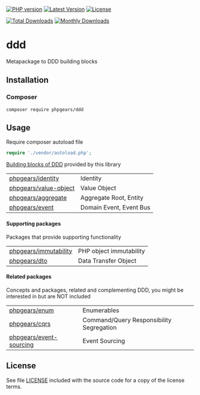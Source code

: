 [![PHP version](https://img.shields.io/badge/PHP-%3E%3D7.1-8892BF.svg?style=flat-square)](http://php.net)
[![Latest Version](https://img.shields.io/packagist/v/phpgears/ddd.svg?style=flat-square)](https://packagist.org/packages/phpgears/ddd)
[![License](https://img.shields.io/github/license/phpgears/ddd.svg?style=flat-square)](https://github.com/phpgears/ddd/blob/master/LICENSE)

[![Total Downloads](https://img.shields.io/packagist/dt/phpgears/ddd.svg?style=flat-square)](https://packagist.org/packages/phpgears/ddd/stats)
[![Monthly Downloads](https://img.shields.io/packagist/dm/phpgears/ddd.svg?style=flat-square)](https://packagist.org/packages/phpgears/ddd/stats)

# ddd

Metapackage to DDD building blocks

## Installation

### Composer

```
composer require phpgears/ddd
```

## Usage

Require composer autoload file

```php
require './vendor/autoload.php';
```

[Building blocks of DDD](https://en.wikipedia.org/wiki/Domain-driven_design#Building_blocks) provided by this library

|                                                                               |                         |
|-------------------------------------------------------------------------------|-------------------------|
| [phpgears/identity](https://packagist.org/packages/phpgears/identity)         | Identity                |
| [phpgears/value-object](https://packagist.org/packages/phpgears/value-object) | Value Object            |
| [phpgears/aggregate](https://packagist.org/packages/phpgears/aggregate)       | Aggregate Root, Entity  |
| [phpgears/event](https://packagist.org/packages/phpgears/event)               | Domain Event, Event Bus |

#### Supporting packages

Packages that provide supporting functionality

|                                                                               |                         |
|-------------------------------------------------------------------------------|-------------------------|
| [phpgears/immutability](https://packagist.org/packages/phpgears/immutability) | PHP object immutability     |
| [phpgears/dto](https://packagist.org/packages/phpgears/dto)                   | Data Transfer Object    |

#### Related packages

Concepts and packages, related and complementing DDD, you might be interested in but are NOT included

|                                                                                   |                                          |
|-----------------------------------------------------------------------------------|------------------------------------------|
| [phpgears/enum](https://packagist.org/packages/phpgears/enum)                     | Enumerables                              |
| [phpgears/cqrs](https://packagist.org/packages/phpgears/cqrs)                     | Command/Query Responsibility Segregation |
| [phpgears/event-sourcing](https://packagist.org/packages/phpgears/event-sourcing) | Event Sourcing                           |

## License

See file [LICENSE](https://github.com/phpgears/ddd/blob/master/LICENSE) included with the source code for a copy of the license terms.
